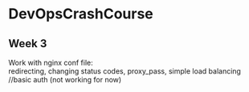# DevOpsCrashCourse
## Week 3  
Work with nginx conf file:  
redirecting, changing status codes, proxy_pass, simple load balancing  
//basic auth (not working for now)
